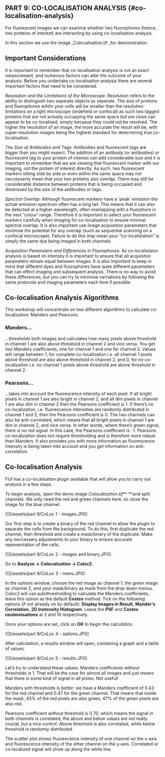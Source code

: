 ## PART 9: CO-LOCALISATION ANALYSIS {#co-localisation-analysis}

For fluorescent images we can examine whether two fluorophores \(hence; two proteins of interest\) are interacting by using co-localisation analysis.

In this section we use the image _Colocalisation.tif _for demonstration.

## Important Considerations

It is important to remember that co-localisation analysis is not an exact measurement, and numerous factors can alter the outcome of your analysis. Before you undertake co-localisation analysis there are several important factors that need to be considered.

_Resolution and the Limitations of the Microscope_: Resolution refers to the ability to distinguish two seperate objects as seperate. The size of proteins and fluorophores wihtin your cells will be smaller than the resolution limitations on a light microscope \(widefield or confocal\) as such two tagged proteins that are not actually occupying the same space but are close can appear to be co-localised, simply becasue they could not be resolved. The higher the resolution of an image, the more accurate the result will be, with super-resolution images being the highest standard for determining true co-localisation. 

_The Size of Antibodies and Tags:_ Antibodies and fluorescent tags are bigger than you might expect. The addition of an antibody \(or antibodies\) or fluorescent tag to your protein of interest can add considerable size and it is important to remember that we are viewing that fluorescent marker with our imaging, not the protein of interest directly. As such, two fluorescent markers sitting side by side or even within the same space may not neccessarily mean that your two proteins also overlap. There may still be considerable distance between proteins that is being occupied and diminissed by the size of the antibodies or tags.

_Spectral Overlap:_ Although fluorescent markers have a 'peak' emission the actual emission spectrum often has a long tail. This means that it can also be detected at a higher wavelength, often overlapping with a fluorphore in the next 'colour' range. Therefore it is important to select your fluorescent markers carefully when imaging for co-localisation to ensure minimal spectral overlap. It is also important use image acquisition parameters that minimise the potential for any overlap \(such as sequential scanning on a confocal microscope\). Failure to do this may mean your "co-localistation" is simply the same dye being imaged in both channels.

_Acquisition Parameters and Differences in Fluorophores:_ As co-localistaion analysis is based on intenstiy it is important to ensure that all acquisiton parameters remain equal between images. It is also important to keep in mind that different dyes and fluorophores have quite different parameters that can effect imaging and subsequent analysis. There is no way to avoid these differences, but you can try to minimise varriations by following the same protocols and imaging parameters each time if possible.

## Co-localisation Analysis Algorithms

This workshop will concentrate on two different algorithms to calculate co-localization: Manders and Pearsons.

### Manders…

…thresholds both images and calculates how many pixels above threshold in channel 1 are also above threshold in channel 2 and vice versa. You get two Manders coefficients, one for channel 1 and one for channel 2. Values will range between 1, for complete co-localization i.e. all channel 1 pixels above threshold are also above threshold in channel 2, and 0, for no co-localization i.e. no channel 1 pixels above threshold are above threshold in channel 2.

### Pearsons…

…takes into account the fluorescence intensity of each pixel. If all bright pixels in channel 1 are also bright in channel 2, and all dim pixels in channel 1 are also dim in channel 2 then the Pearsons coefficient is 1. If there’s no co-localization, i.e. fluorescence intensities are randomly distributed in channel 1 and 2, then the Pearsons coefficient is 0. The two channels can also be anti-correlated, which means that all bright pixels in channel 1 are dim in channel 2, and vice versa. In other words, where there’s green signal, there is no red signal. In this case, the Pearsons coefficient is -1. Pearsons co-localization does not require thresholding and is therefore more robust than Manders. It also provides you with more information as fluorescence intensity is being taken into account and you get information on anti-correlation.

## Co-localisation Analysis

FIJI has a co-localisation plugin available that will allow you to carry out analysis in a few steps.

To begin analysis, open the demo image _Colocalization.tif_** **and split channels. We only need the red and green channels here, so close the image for the blue channel.

![](/assets/part 9/CoLoc 1 - images.JPG)

Our first step is to create a binary of the red channel to allow the plugin to separate the cells from the background. To do this, first duplicate the red channel, then threshold and create a mask/binary of the duplicate. Make any neccessary adjustments to your binary to ensure accurate representation of the cells.

![](/assets/part 9/CoLoc 2 - images and binary.JPG)

Go to **Analyze -&gt; Colocalization -&gt; Coloc2**.

![](/assets/part 9/CoLoc 3 - menu.JPG)

In the options window, choose the red image as channel 1, the green image as channel 2, and your mask/binary as mask from the drop down menus. Coloc2 will use autothresholding to calculate the Manders coefficients, leave this option as the default **Costes** method. Tick on the following options \(if not already on by default\): **Display Images in Result**, **Mander's Correlation**,  **2D Instensity Histogram**. Leave the **PSF** and **Costes randomisations** at 2 and 10 respectively.

Once your options are set, click on **OK** to begin the calculation.

![](/assets/part 9/CoLoc 4 - options.JPG)

After calculation, a results window will open, containing a graph and a table of values.

![](/assets/part 9/CoLoc 5 - results.JPG)

Let’s try to understand these values. Manders coefficients without thresholds is 1. That will be the case for almost all images and just means that there is some kind of signal in all pixles. Not useful!

Manders with thresholds is better: we have a Manders coefficient of 0.43 for the red channel and 0.47 for the green channel. That means that inside the mask, 43% of the red pixels are also green, 47% of the green pixels are also red.

Pearsons coefficient without threshold is 0.70, which means the signal in both channels is correlated, the above and below values are not really crucial, but a nice control. Above threshold is also correlated, while below threshold is randomly distributed.

The scatter plot shows fluorescence intensity of one channel on the x-axis and fluorescence intensity of the other channel on the y-axis. Correlated or co-localized signal will show up along the white line.

